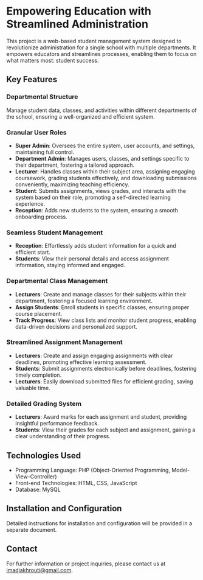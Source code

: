 # Empowering Education with Streamlined Administration

This project is a web-based student management system designed to revolutionize administration for a single school with multiple departments. It empowers educators and streamlines processes, enabling them to focus on what matters most: student success.

## Key Features

### Departmental Structure

Manage student data, classes, and activities within different departments of the school, ensuring a well-organized and efficient system.

### Granular User Roles

- **Super Admin**: Oversees the entire system, user accounts, and settings, maintaining full control.
- **Department Admin**: Manages users, classes, and settings specific to their department, fostering a tailored approach.
- **Lecturer**: Handles classes within their subject area, assigning engaging coursework, grading students effectively, and downloading submissions conveniently, maximizing teaching efficiency.
- **Student**: Submits assignments, views grades, and interacts with the system based on their role, promoting a self-directed learning experience.
- **Reception**: Adds new students to the system, ensuring a smooth onboarding process.

### Seamless Student Management

- **Reception**: Effortlessly adds student information for a quick and efficient start.
- **Students**: View their personal details and access assignment information, staying informed and engaged.

### Departmental Class Management

- **Lecturers**: Create and manage classes for their subjects within their department, fostering a focused learning environment.
- **Assign Students**: Enroll students in specific classes, ensuring proper course placement.
- **Track Progress**: View class lists and monitor student progress, enabling data-driven decisions and personalized support.

### Streamlined Assignment Management

- **Lecturers**: Create and assign engaging assignments with clear deadlines, promoting effective learning assessment.
- **Students**: Submit assignments electronically before deadlines, fostering timely completion.
- **Lecturers**: Easily download submitted files for efficient grading, saving valuable time.

### Detailed Grading System

- **Lecturers**: Award marks for each assignment and student, providing insightful performance feedback.
- **Students**: View their grades for each subject and assignment, gaining a clear understanding of their progress.

## Technologies Used

- Programming Language: PHP (Object-Oriented Programming, Model-View-Controller)
- Front-end Technologies: HTML, CSS, JavaScript
- Database: MySQL

## Installation and Configuration

Detailed instructions for installation and configuration will be provided in a separate document.

## Contact

For further information or project inquiries, please contact us at imadjakhrouti@gmail.com.
